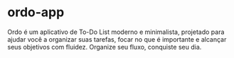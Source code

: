 # ordo-app
Ordo é um aplicativo de To-Do List moderno e minimalista, projetado para ajudar você a organizar suas tarefas, focar no que é importante e alcançar seus objetivos com fluidez. Organize seu fluxo, conquiste seu dia.
